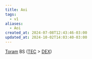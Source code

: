 ```yaml
---
title: Aoi
tags:
  - v1
aliases:
  - Aoi
created_at: 2024-07-08T12:43:46-03:00
updated_at: 2024-10-02T14:03:40-03:00
---
```


[Toram](../../../../atomos/2024/07/26/Toram.md)
BS ([TEC](../../../../entrada/2024/07/09/Toram_TEC.md) > [DEX](../../../../entrada/2024/07/09/Toram_DEX.md))